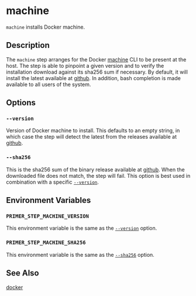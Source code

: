 # machine

`machine` installs Docker machine.

## Description

The `machine` step arranges for the Docker [machine] CLI to be present at the
host. The step is able to pinpoint a given version and to verify the
installation download against its sha256 sum if necessary. By default, it will
install the latest available at [github]. In addition, bash completion is made
available to all users of the system.

  [machine]: https://docs.docker.com/machine/overview/
  [github]: https://github.com/docker/machine/releases

## Options

### `--version`

Version of Docker machine to install. This defaults to an empty string, in which
case the step will detect the latest from the releases available at [github].

### `--sha256`

This is the sha256 sum of the binary release available at [github]. When the
downloaded file does not match, the step will fail. This option is best used in
combination with a specific [`--version`](#--version).

## Environment Variables

### `PRIMER_STEP_MACHINE_VERSION`

This environment variable is the same as the [`--version`](#--version) option.

### `PRIMER_STEP_MACHINE_SHA256`

This environment variable is the same as the [`--sha256`](#--sha256) option.

## See Also

[docker]

  [docker]: ./docker.md